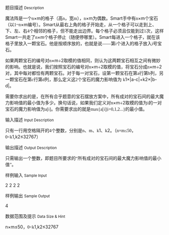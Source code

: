 <div class="panel panel-default">
<div class="area-title">
<span>
题目描述
<small>Description</small>
</span></div>
<div class="panel-body">

<p>魔法阵是一个<span style="font-family: Times New Roman;">n</span>×m<span style="">的格子（高</span><span style="font-family: Times New Roman;">n</span><span style="">，宽</span><span style="font-family: Times New Roman;">m</span><span style="">），</span><span style="font-family: Times New Roman;">n</span>×m<span style="">为偶数。</span>Smart手中有<span style="font-family: Times New Roman;">n</span>×m<span style="">个宝石（以</span><span style="font-family: Times New Roman;">1~n</span>×m<span style="">编号）。</span>Smart从最右上角的格子开始走，从一个格子可以走到上、下、左、右<span style="font-family: Times New Roman;">4</span><span style="">个相邻的格子，但不能走出边界。每个格子必须且仅能到过</span><span style="font-family: Times New Roman;">1</span><span style="">次，这样</span>Smart一共走了<span style="font-family: Times New Roman;">n</span>×m<span style="">个格子停止（随便停哪里）。</span>Smart每进入一个格子，就在该格子里放入一颗宝石。他是按顺序放的，也就是说<span style="font-family: Times New Roman;">——</span><span style="">第</span><span style="font-family: Times New Roman;">i</span><span style="">个进入的格子放入</span><span style="font-family: Times New Roman;">i</span><span style="">号宝石。</span></p>
<p>如果两颗宝石的编号对<span style="font-family: Times New Roman;">n</span>×m÷2<span style="">取模的值相同，则认为这两颗宝石相互之间有微妙的影响。也就是说，我们按照宝石的编号对</span><span style="font-family: Times New Roman;">n</span>×m÷2<span style="">取模的值，将宝石分成</span><span style="font-family: Times New Roman;">n</span>×m÷2<span style="">对，其中每对都恰有两颗宝石。对于每一对宝石，设第一颗宝石在第</span><span style="font-family: Times New Roman;">a</span><span style="">行第</span><span style="font-family: Times New Roman;">b</span><span style="">列，另一颗宝石在第</span><span style="font-family: Times New Roman;">c</span><span style="">行第</span><span style="font-family: Times New Roman;">d</span><span style="">列，那么定义这</span><span style="font-family: Times New Roman;">2</span><span style="">个宝石的魔力影响值为 </span><span style="font-family: Times New Roman;">k</span>1×|a-c|+k2×|b-d|<span style="">。</span></p>
<p>需要你求出的是，在所有合乎题意的宝石摆放方案中，所有成对的宝石间的最大魔力影响值的最小值为多少。换句话说，如果我们定义对<span style="font-family: Times New Roman;">n</span>×m÷2<span style="">取模的值为</span><span style="font-family: Times New Roman;">i</span><span style="">的一对宝石的魔力影响值为</span><span style="font-family: Times New Roman;">a[i]</span><span style="">。你需要求出的就是</span><span style="font-family: Times New Roman;">max{a[i]|i=0,1,2...}</span><span style="">的最小值。</span></p>

</div>
</div>

<div class="panel panel-default">
<div class="area-title">
<span>
输入描述
<small>Input Description</small>
</span></div>
<div class="panel-body">
<p>只有一行用空格隔开的<span style="font-family: Times New Roman;">4</span><span style="">个整数，分别是</span><span style="font-family: Times New Roman;">n</span><span style="">、</span><span style="font-family: Times New Roman;">m</span><span style="">、</span><span style="font-family: Times New Roman;">k</span>1、<span style="font-family: Times New Roman;">k</span>2。（<span style="font-family: Times New Roman;">n×m≤50</span><span style="">，</span><span style="font-family: Times New Roman;">0&lt;k</span>1,k2≤32767<span style="">）</span></p>

</div>
</div>
<div  class="panel panel-default">
<div class="area-title">
<span>
输出描述
<small>Output Description</small>
</span></div>
<div class="panel-body">

<p class="p0">只需输出一个整数，即题目所要求的<span style="font-family: Times New Roman;">&ldquo;</span><span style="font-family: 宋体;">所有成对的宝石间的最大魔力影响值的最小值</span><span style="font-family: Times New Roman;">&rdquo;</span><span style="font-family: 宋体;">。</span></p>

</div>
</div>


<div class="panel panel-default">
<div class="area-title">
<span>
样例输入
<small>Sample Input</small>
</span></div>
<div class="panel-body">
<p>2 2 2 2</p>

</div>
</div>

<div class="panel panel-default">
<div class="area-title">
<span>
样例输出
<small>Sample Output</small>
</span></div>
<div class="panel-body">
<p>4</p>

</div>
</div>

<div class="panel panel-default">
<div class="area-title">
<span>
数据范围及提示
<small>Data Size & Hint</small>
</span></div>
<div class="panel-body">
<p>n×m≤50<span style="">，</span><span style="font-family: Times New Roman;">0&lt;k</span>1,k2≤32767</p>
</div>
</div>